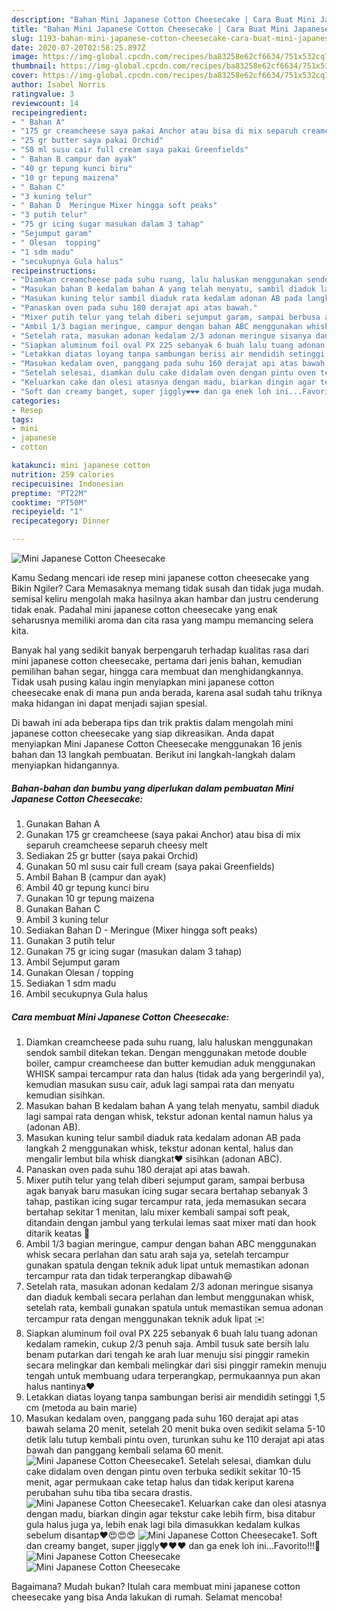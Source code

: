 ```yaml
---
description: "Bahan Mini Japanese Cotton Cheesecake | Cara Buat Mini Japanese Cotton Cheesecake Yang Bikin Ngiler"
title: "Bahan Mini Japanese Cotton Cheesecake | Cara Buat Mini Japanese Cotton Cheesecake Yang Bikin Ngiler"
slug: 1193-bahan-mini-japanese-cotton-cheesecake-cara-buat-mini-japanese-cotton-cheesecake-yang-bikin-ngiler
date: 2020-07-20T02:58:25.897Z
image: https://img-global.cpcdn.com/recipes/ba83258e62cf6634/751x532cq70/mini-japanese-cotton-cheesecake-foto-resep-utama.jpg
thumbnail: https://img-global.cpcdn.com/recipes/ba83258e62cf6634/751x532cq70/mini-japanese-cotton-cheesecake-foto-resep-utama.jpg
cover: https://img-global.cpcdn.com/recipes/ba83258e62cf6634/751x532cq70/mini-japanese-cotton-cheesecake-foto-resep-utama.jpg
author: Isabel Norris
ratingvalue: 3
reviewcount: 14
recipeingredient:
- " Bahan A"
- "175 gr creamcheese saya pakai Anchor atau bisa di mix separuh creamcheese separuh cheesy melt"
- "25 gr butter saya pakai Orchid"
- "50 ml susu cair full cream saya pakai Greenfields"
- " Bahan B campur dan ayak"
- "40 gr tepung kunci biru"
- "10 gr tepung maizena"
- " Bahan C"
- "3 kuning telur"
- " Bahan D  Meringue Mixer hingga soft peaks"
- "3 putih telur"
- "75 gr icing sugar masukan dalam 3 tahap"
- "Sejumput garam"
- " Olesan  topping"
- "1 sdm madu"
- "secukupnya Gula halus"
recipeinstructions:
- "Diamkan creamcheese pada suhu ruang, lalu haluskan menggunakan sendok sambil ditekan tekan. Dengan menggunakan metode double boiler, campur creamcheese dan butter kemudian aduk menggunakan WHISK sampai tercampur rata dan halus (tidak ada yang bergerindil ya), kemudian masukan susu cair, aduk lagi sampai rata dan menyatu kemudian sisihkan."
- "Masukan bahan B kedalam bahan A yang telah menyatu, sambil diaduk lagi sampai rata dengan whisk, tekstur adonan kental namun halus ya (adonan AB)."
- "Masukan kuning telur sambil diaduk rata kedalam adonan AB pada langkah 2 menggunakan whisk, tekstur adonan kental, halus dan mengalir lembut bila whisk diangkat❤️ sisihkan (adonan ABC)."
- "Panaskan oven pada suhu 180 derajat api atas bawah."
- "Mixer putih telur yang telah diberi sejumput garam, sampai berbusa agak banyak baru masukan icing sugar secara bertahap sebanyak 3 tahap, pastikan icing sugar tercampur rata, jeda memasukan secara bertahap sekitar 1 menitan, lalu mixer kembali sampai soft peak, ditandain dengan jambul yang terkulai lemas saat mixer mati dan hook ditarik keatas 🌊"
- "Ambil 1/3 bagian meringue, campur dengan bahan ABC menggunakan whisk secara perlahan dan satu arah saja ya, setelah tercampur gunakan spatula dengan teknik aduk lipat untuk memastikan adonan tercampur rata dan tidak terperangkap dibawah😆"
- "Setelah rata, masukan adonan kedalam 2/3 adonan meringue sisanya dan diaduk kembali secara perlahan dan lembut menggunakan whisk, setelah rata, kembali gunakan spatula untuk memastikan semua adonan tercampur rata dengan menggunakan teknik aduk lipat ✉️"
- "Siapkan aluminum foil oval PX 225 sebanyak 6 buah lalu tuang adonan kedalam ramekin, cukup 2/3 penuh saja. Ambil tusuk sate bersih lalu benam putarkan dari tengah ke arah luar menuju sisi pinggir ramekin secara melingkar dan kembali melingkar dari sisi pinggir ramekin menuju tengah untuk membuang udara terperangkap, permukaannya pun akan halus nantinya❤️"
- "Letakkan diatas loyang tanpa sambungan berisi air mendidih setinggi 1,5 cm (metoda au bain marie)"
- "Masukan kedalam oven, panggang pada suhu 160 derajat api atas bawah selama 20 menit, setelah 20 menit buka oven sedikit selama 5-10 detik lalu tutup kembali pintu oven, turunkan suhu ke 110 derajat api atas bawah dan panggang kembali selama 60 menit."
- "Setelah selesai, diamkan dulu cake didalam oven dengan pintu oven terbuka sedikit sekitar 10-15 menit, agar permukaan cake tetap halus dan tidak keriput karena perubahan suhu tiba tiba secara drastis."
- "Keluarkan cake dan olesi atasnya dengan madu, biarkan dingin agar tekstur cake lebih firm, bisa ditabur gula halus juga ya, lebih enak lagi bila dimasukkan kedalam kulkas sebelum disantap❤️😍😍😍"
- "Soft dan creamy banget, super jiggly❤️❤️❤️ dan ga enek loh ini...Favorito!!!🤩"
categories:
- Resep
tags:
- mini
- japanese
- cotton

katakunci: mini japanese cotton 
nutrition: 259 calories
recipecuisine: Indonesian
preptime: "PT22M"
cooktime: "PT50M"
recipeyield: "1"
recipecategory: Dinner

---
```



![Mini Japanese Cotton Cheesecake](https://img-global.cpcdn.com/recipes/ba83258e62cf6634/751x532cq70/mini-japanese-cotton-cheesecake-foto-resep-utama.jpg)

Kamu Sedang mencari ide resep mini japanese cotton cheesecake yang Bikin Ngiler? Cara Memasaknya memang tidak susah dan tidak juga mudah. semisal keliru mengolah maka hasilnya akan hambar dan justru cenderung tidak enak. Padahal mini japanese cotton cheesecake yang enak seharusnya memiliki aroma dan cita rasa yang mampu memancing selera kita.

Banyak hal yang sedikit banyak berpengaruh terhadap kualitas rasa dari mini japanese cotton cheesecake, pertama dari jenis bahan, kemudian pemilihan bahan segar, hingga cara membuat dan menghidangkannya. Tidak usah pusing kalau ingin menyiapkan mini japanese cotton cheesecake enak di mana pun anda berada, karena asal sudah tahu triknya maka hidangan ini dapat menjadi sajian spesial.




Di bawah ini ada beberapa tips dan trik praktis dalam mengolah mini japanese cotton cheesecake yang siap dikreasikan. Anda dapat menyiapkan Mini Japanese Cotton Cheesecake menggunakan 16 jenis bahan dan 13 langkah pembuatan. Berikut ini langkah-langkah dalam menyiapkan hidangannya.

<!--inarticleads1-->

##### Bahan-bahan dan bumbu yang diperlukan dalam pembuatan Mini Japanese Cotton Cheesecake:

1. Gunakan  Bahan A
1. Gunakan 175 gr creamcheese (saya pakai Anchor) atau bisa di mix separuh creamcheese separuh cheesy melt
1. Sediakan 25 gr butter (saya pakai Orchid)
1. Gunakan 50 ml susu cair full cream (saya pakai Greenfields)
1. Ambil  Bahan B (campur dan ayak)
1. Ambil 40 gr tepung kunci biru
1. Gunakan 10 gr tepung maizena
1. Gunakan  Bahan C
1. Ambil 3 kuning telur
1. Sediakan  Bahan D - Meringue (Mixer hingga soft peaks)
1. Gunakan 3 putih telur
1. Gunakan 75 gr icing sugar (masukan dalam 3 tahap)
1. Ambil Sejumput garam
1. Gunakan  Olesan / topping
1. Sediakan 1 sdm madu
1. Ambil secukupnya Gula halus




<!--inarticleads2-->

##### Cara membuat Mini Japanese Cotton Cheesecake:

1. Diamkan creamcheese pada suhu ruang, lalu haluskan menggunakan sendok sambil ditekan tekan. Dengan menggunakan metode double boiler, campur creamcheese dan butter kemudian aduk menggunakan WHISK sampai tercampur rata dan halus (tidak ada yang bergerindil ya), kemudian masukan susu cair, aduk lagi sampai rata dan menyatu kemudian sisihkan.
1. Masukan bahan B kedalam bahan A yang telah menyatu, sambil diaduk lagi sampai rata dengan whisk, tekstur adonan kental namun halus ya (adonan AB).
1. Masukan kuning telur sambil diaduk rata kedalam adonan AB pada langkah 2 menggunakan whisk, tekstur adonan kental, halus dan mengalir lembut bila whisk diangkat❤️ sisihkan (adonan ABC).
1. Panaskan oven pada suhu 180 derajat api atas bawah.
1. Mixer putih telur yang telah diberi sejumput garam, sampai berbusa agak banyak baru masukan icing sugar secara bertahap sebanyak 3 tahap, pastikan icing sugar tercampur rata, jeda memasukan secara bertahap sekitar 1 menitan, lalu mixer kembali sampai soft peak, ditandain dengan jambul yang terkulai lemas saat mixer mati dan hook ditarik keatas 🌊
1. Ambil 1/3 bagian meringue, campur dengan bahan ABC menggunakan whisk secara perlahan dan satu arah saja ya, setelah tercampur gunakan spatula dengan teknik aduk lipat untuk memastikan adonan tercampur rata dan tidak terperangkap dibawah😆
1. Setelah rata, masukan adonan kedalam 2/3 adonan meringue sisanya dan diaduk kembali secara perlahan dan lembut menggunakan whisk, setelah rata, kembali gunakan spatula untuk memastikan semua adonan tercampur rata dengan menggunakan teknik aduk lipat ✉️
1. Siapkan aluminum foil oval PX 225 sebanyak 6 buah lalu tuang adonan kedalam ramekin, cukup 2/3 penuh saja. Ambil tusuk sate bersih lalu benam putarkan dari tengah ke arah luar menuju sisi pinggir ramekin secara melingkar dan kembali melingkar dari sisi pinggir ramekin menuju tengah untuk membuang udara terperangkap, permukaannya pun akan halus nantinya❤️
1. Letakkan diatas loyang tanpa sambungan berisi air mendidih setinggi 1,5 cm (metoda au bain marie)
1. Masukan kedalam oven, panggang pada suhu 160 derajat api atas bawah selama 20 menit, setelah 20 menit buka oven sedikit selama 5-10 detik lalu tutup kembali pintu oven, turunkan suhu ke 110 derajat api atas bawah dan panggang kembali selama 60 menit.
<img src="//assets-global.cpcdn.com/assets/icons/button_play-2c75c40dde080a61004c1f40b05d8f140eaff45d7e9e6481dc71c63d2e7c4909.png" alt="Mini Japanese Cotton Cheesecake">1. Setelah selesai, diamkan dulu cake didalam oven dengan pintu oven terbuka sedikit sekitar 10-15 menit, agar permukaan cake tetap halus dan tidak keriput karena perubahan suhu tiba tiba secara drastis.
<img src="//assets-global.cpcdn.com/assets/icons/button_play-2c75c40dde080a61004c1f40b05d8f140eaff45d7e9e6481dc71c63d2e7c4909.png" alt="Mini Japanese Cotton Cheesecake">1. Keluarkan cake dan olesi atasnya dengan madu, biarkan dingin agar tekstur cake lebih firm, bisa ditabur gula halus juga ya, lebih enak lagi bila dimasukkan kedalam kulkas sebelum disantap❤️😍😍😍
<img src="//assets-global.cpcdn.com/assets/icons/button_play-2c75c40dde080a61004c1f40b05d8f140eaff45d7e9e6481dc71c63d2e7c4909.png" alt="Mini Japanese Cotton Cheesecake">1. Soft dan creamy banget, super jiggly❤️❤️❤️ dan ga enek loh ini...Favorito!!!🤩
<img src="//assets-global.cpcdn.com/assets/icons/button_play-2c75c40dde080a61004c1f40b05d8f140eaff45d7e9e6481dc71c63d2e7c4909.png" alt="Mini Japanese Cotton Cheesecake"><img src="//assets-global.cpcdn.com/assets/icons/button_play-2c75c40dde080a61004c1f40b05d8f140eaff45d7e9e6481dc71c63d2e7c4909.png" alt="Mini Japanese Cotton Cheesecake">



Bagaimana? Mudah bukan? Itulah cara membuat mini japanese cotton cheesecake yang bisa Anda lakukan di rumah. Selamat mencoba!
